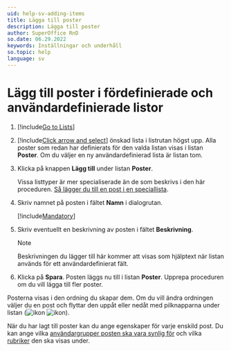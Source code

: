 ```yaml
---
uid: help-sv-adding-items
title: Lägga till poster
description: Lägga till poster
author: SuperOffice RnD
so.date: 06.29.2022
keywords: Inställningar och underhåll
so.topic: help
language: sv
---
```


# Lägg till poster i fördefinierade och användardefinierade listor

1. [!include[Go to Lists](includes/goto-lists.md)]

2. [!include[Click arrow and select](includes/expand-list.md)] önskad lista i listrutan högst upp. Alla poster som redan har definierats för den valda listan visas i listan **Poster**. Om du väljer en ny användardefinierad lista är listan tom.

3. Klicka på knappen **Lägg till** under listan **Poster**.

    Vissa listtyper är mer specialiserade än de som beskrivs i den här proceduren. [Så lägger du till en post i en speciallista][1].

4. Skriv namnet på posten i fältet **Namn** i dialogrutan.

    [!include[Mandatory](includes/note-mandatory-field.md)]

5. Skriv eventuellt en beskrivning av posten i fältet **Beskrivning**.

    > [!NOTE]
    > Beskrivningen du lägger till här kommer att visas som hjälptext när listan används för ett användardefinierat fält.

6. Klicka på **Spara**. Posten läggs nu till i listan **Poster**. Upprepa proceduren om du vill lägga till fler poster.

Posterna visas i den ordning du skapar dem. Om du vill ändra ordningen väljer du en post och flyttar den uppåt eller nedåt med pilknapparna under listan (![ikon][img3] ![ikon][img4]).

När du har lagt till poster kan du ange egenskaper för varje enskild post. Du kan ange vilka [användargrupper posten ska vara synlig för][2] och vilka [rubriker][3] den ska visas under.

<!-- Referenced links -->
[1]: specialized-lists.md
[2]: organize/user-group-filtering.md
[3]: organize/headings.md

<!-- Referenced images -->
[img3]: ../../../../media/icons/arrow-up.png
[img4]: ../../../../media/icons/arrow-down.png
